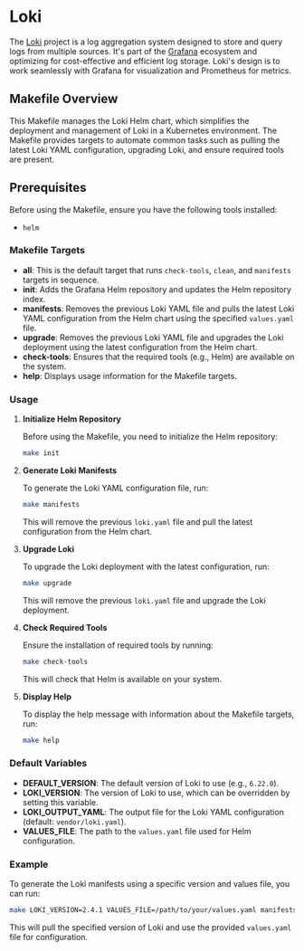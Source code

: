 # Loki

The [Loki](https://github.com/grafana/loki) project is a log aggregation system
designed to store and query logs from multiple sources. It's part of the
[Grafana](https://github.com/grafana/grafana) ecosystem and optimizing for
cost-effective and efficient log storage. Loki's design is to work seamlessly
with Grafana for visualization and Prometheus for metrics.

## Makefile Overview

This Makefile manages the Loki Helm chart, which simplifies the deployment and
management of Loki in a Kubernetes environment. The Makefile provides targets
to automate common tasks such as pulling the latest Loki YAML configuration,
upgrading Loki, and ensure required tools are present.

## Prerequisites

Before using the Makefile, ensure you have the following tools installed:

- `helm`

### Makefile Targets

- **all**: This is the default target that runs `check-tools`, `clean`, and
`manifests` targets in sequence.
- **init**: Adds the Grafana Helm repository and updates the Helm repository
index.
- **manifests**: Removes the previous Loki YAML file and pulls the latest Loki
YAML configuration from the Helm chart using the specified `values.yaml` file.
- **upgrade**: Removes the previous Loki YAML file and upgrades the Loki
deployment using the latest configuration from the Helm chart.
- **check-tools**: Ensures that the required tools (e.g., Helm) are available
on the system.
- **help**: Displays usage information for the Makefile targets.

### Usage

1. **Initialize Helm Repository**

   Before using the Makefile, you need to initialize the Helm repository:

   ```sh
   make init
   ```

2. **Generate Loki Manifests**

   To generate the Loki YAML configuration file, run:

   ```sh
   make manifests
   ```

   This will remove the previous `loki.yaml` file and pull the latest
   configuration from the Helm chart.

3. **Upgrade Loki**

   To upgrade the Loki deployment with the latest configuration, run:

   ```sh
   make upgrade
   ```

   This will remove the previous `loki.yaml` file and upgrade the Loki deployment.

4. **Check Required Tools**

   Ensure the installation of required tools by running:

   ```sh
   make check-tools
   ```

   This will check that Helm is available on your system.

5. **Display Help**

   To display the help message with information about the Makefile targets, run:

   ```sh
   make help
   ```

### Default Variables

- **DEFAULT_VERSION**: The default version of Loki to use (e.g., `6.22.0`).
- **LOKI_VERSION**: The version of Loki to use, which can be overridden by
setting this variable.
- **LOKI_OUTPUT_YAML**: The output file for the Loki YAML configuration
(default: `vendor/loki.yaml`).
- **VALUES_FILE**: The path to the `values.yaml` file used for Helm configuration.

### Example

To generate the Loki manifests using a specific version and values file, you
can run:

```sh
make LOKI_VERSION=2.4.1 VALUES_FILE=/path/to/your/values.yaml manifests
```

This will pull the specified version of Loki and use the provided `values.yaml`
file for configuration.
